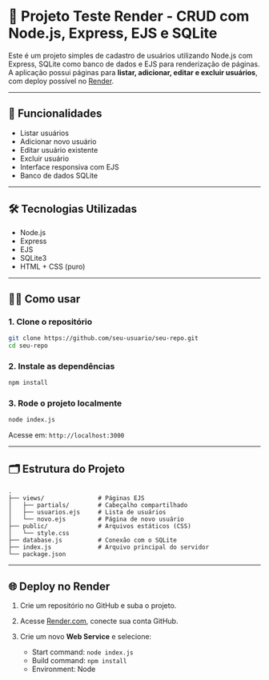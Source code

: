 # 🧪 Projeto Teste Render - CRUD com Node.js, Express, EJS e SQLite

Este é um projeto simples de cadastro de usuários utilizando Node.js com Express, SQLite como banco de dados e EJS para renderização de páginas. A aplicação possui páginas para **listar, adicionar, editar e excluir usuários**, com deploy possível no [Render](https://render.com).

---

## 🚀 Funcionalidades

- Listar usuários
- Adicionar novo usuário
- Editar usuário existente
- Excluir usuário
- Interface responsiva com EJS
- Banco de dados SQLite

---

## 🛠️ Tecnologias Utilizadas

- Node.js
- Express
- EJS
- SQLite3
- HTML + CSS (puro)

---

## 🧑‍💻 Como usar

### 1. Clone o repositório

```bash
git clone https://github.com/seu-usuario/seu-repo.git
cd seu-repo
````

### 2. Instale as dependências

```bash
npm install
```

### 3. Rode o projeto localmente

```bash
node index.js
```

Acesse em: `http://localhost:3000`

---

## 🗂️ Estrutura do Projeto

```
.
├── views/               # Páginas EJS
│   ├── partials/        # Cabeçalho compartilhado
│   ├── usuarios.ejs     # Lista de usuários
│   └── novo.ejs         # Página de novo usuário
├── public/              # Arquivos estáticos (CSS)
│   └── style.css
├── database.js          # Conexão com o SQLite
├── index.js             # Arquivo principal do servidor
└── package.json
```

---

## 🌐 Deploy no Render

1. Crie um repositório no GitHub e suba o projeto.
2. Acesse [Render.com](https://render.com), conecte sua conta GitHub.
3. Crie um novo **Web Service** e selecione:

   * Start command: `node index.js`
   * Build command: `npm install`
   * Environment: Node
